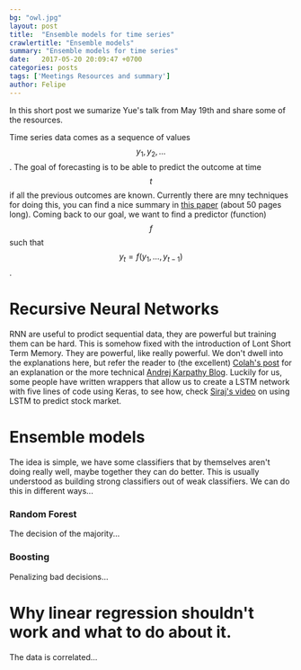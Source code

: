 ```yaml
---
bg: "owl.jpg"
layout: post
title:  "Ensemble models for time series"
crawlertitle: "Ensemble models"
summary: "Ensemble models for time series"
date:   2017-05-20 20:09:47 +0700
categories: posts
tags: ['Meetings Resources and summary']
author: Felipe
---
```


In this short post we sumarize Yue's talk from May 19th and share some of the resources.

Time series data comes as a sequence of values $$y_1,y_2,\ldots$$. The goal of forecasting is to be able to predict the outcome at time $$t$$ if all the previous outcomes are known. Currently there are mny techniques for doing this, you can find a nice summary in [this paper](link) (about 50 pages long). Coming back to our goal, we want to find a predictor (function) $$f$$ such that $$y_t=f(y_1,\ldots,y_{t-1})$$.

# Recursive Neural Networks 

RNN are useful to prodict sequential data, they are powerful but training them can be hard. This is somehow fixed with the introduction of Lont Short Term Memory. They are powerful, like really powerful. We don't dwell into the explanations here, but refer the reader to (the excellent) [Colah's post](http://colah.github.io/posts/2015-08-Understanding-LSTMs/) for an explanation or the more technical [Andrej Karpathy Blog](http://karpathy.github.io/2015/05/21/rnn-effectiveness/). Luckily for us, some people have written wrappers that allow us to create a LSTM network with five lines of code using Keras, to see how, check [Siraj's video](https://youtu.be/ftMq5ps503w) on using LSTM to predict stock market. 

# Ensemble models

The idea is simple, we have some classifiers that by themselves aren't doing really well, maybe together they can do better. This is usually understood as building strong classifiers out of weak classifiers. We can do this in different ways...

### Random Forest

The decision of the majority...

### Boosting

Penalizing bad decisions...


# Why linear regression shouldn't work and what to do about it.

The data is correlated... 



